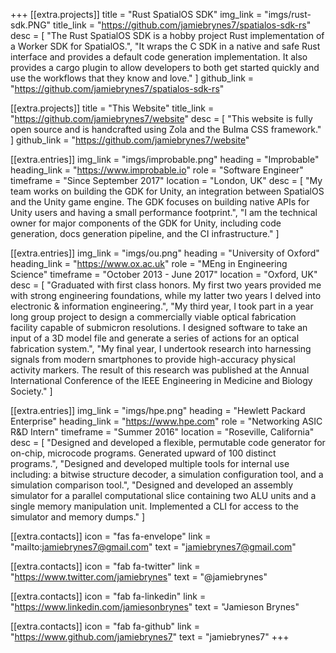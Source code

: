 +++
[[extra.projects]]
title = "Rust SpatialOS SDK"
img_link = "imgs/rust-sdk.PNG"
title_link = "https://github.com/jamiebrynes7/spatialos-sdk-rs"
desc = [
    "The Rust SpatialOS SDK is a hobby project Rust implementation of a Worker SDK for SpatialOS.",
    "It wraps the C SDK in a native and safe Rust interface and provides a default code generation implementation. It also provides a cargo plugin to allow developers to both get started quickly and use the workflows that they know and love."
]
github_link = "https://github.com/jamiebrynes7/spatialos-sdk-rs"

[[extra.projects]]
title = "This Website"
title_link = "https://github.com/jamiebrynes7/website"
desc = [
    "This website is fully open source and is handcrafted using Zola and the Bulma CSS framework."
]
github_link = "https://github.com/jamiebrynes7/website"

[[extra.entries]]
img_link = "imgs/improbable.png"
heading = "Improbable"
heading_link = "https://www.improbable.io"
role = "Software Engineer"
timeframe = "Since September 2017"
location = "London, UK"
desc = [
    "My team works on building the GDK for Unity, an integration between SpatialOS and the Unity game engine. The GDK focuses on building native APIs for Unity users and having a small performance footprint.",
    "I am the technical owner for major components of the GDK for Unity, including code generation, docs generation pipeline, and the CI infrastructure."
]

[[extra.entries]]
img_link = "imgs/ou.png"
heading = "University of Oxford"
heading_link = "https://www.ox.ac.uk"
role = "MEng in Engineering Science"
timeframe = "October 2013 - June 2017"
location = "Oxford, UK"
desc = [ 
    "Graduated with first class honors. My first two years provided me with strong engineering foundations, while my latter two years I delved into electronic & information engineering.", 
    "My third year, I took part in a year long group project to design a commercially viable optical fabrication facility capable of submicron resolutions. I designed software to take an input of a 3D model file and generate a series of actions for an optical fabrication system.",
    "My final year, I undertook research into harnessing signals from modern smartphones to provide high-accuracy physical activity markers. The result of this research was published at the Annual International Conference of the IEEE Engineering in Medicine and Biology Society."
]

[[extra.entries]]
img_link = "imgs/hpe.png"
heading = "Hewlett Packard Enterprise"
heading_link = "https://www.hpe.com"
role = "Networking ASIC R&D Intern"
timeframe = "Summer 2016"
location = "Roseville, California"
desc = [
    "Designed and developed a flexible, permutable code generator for on-chip, microcode programs. Generated upward of 100 distinct programs.", 
    "Designed and developed multiple tools for internal use including: a bitwise structure decoder, a simulation configuration tool, and a simulation comparison tool.",
    "Designed and developed an assembly simulator for a parallel computational slice containing two ALU units and a single memory manipulation unit. Implemented a CLI for access to the simulator and memory dumps."
]

[[extra.contacts]]
icon = "fas fa-envelope"
link = "mailto:jamiebrynes7@gmail.com"
text = "jamiebrynes7@gmail.com"

[[extra.contacts]]
icon = "fab fa-twitter"
link = "https://www.twitter.com/jamiebrynes"
text = "@jamiebrynes"

[[extra.contacts]]
icon = "fab fa-linkedin"
link = "https://www.linkedin.com/jamiesonbrynes"
text = "Jamieson Brynes"

[[extra.contacts]]
icon = "fab fa-github"
link = "https://www.github.com/jamiebrynes7"
text = "jamiebrynes7"
+++